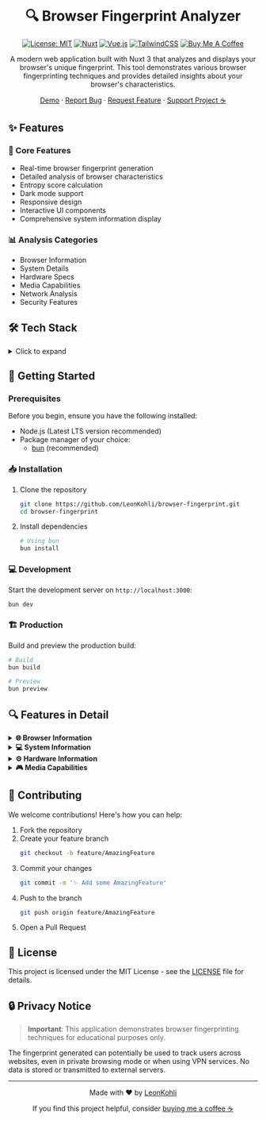 <div align="center">

# 🔍 Browser Fingerprint Analyzer

[![License: MIT](https://img.shields.io/badge/License-MIT-yellow.svg)](https://opensource.org/licenses/MIT)
[![Nuxt](https://img.shields.io/badge/Nuxt-3.x-00DC82.svg?logo=nuxt.js)](https://nuxt.com/)
[![Vue.js](https://img.shields.io/badge/Vue.js-3.x-4FC08D.svg?logo=vue.js)](https://vuejs.org/)
[![TailwindCSS](https://img.shields.io/badge/TailwindCSS-3.x-38B2AC.svg?logo=tailwind-css)](https://tailwindcss.com/)
[![Buy Me A Coffee](https://img.shields.io/badge/Buy%20Me%20A%20Coffee-Support-orange.svg?style=flat&logo=buy-me-a-coffee)](https://www.buymeacoffee.com/LeonKohli)

A modern web application built with Nuxt 3 that analyzes and displays your browser's unique fingerprint. This tool demonstrates various browser fingerprinting techniques and provides detailed insights about your browser's characteristics.

[Demo](https://trackme.dev) · [Report Bug](https://github.com/LeonKohli/browser-fingerprint/issues) · [Request Feature](https://github.com/LeonKohli/browser-fingerprint/issues) · [Support Project ☕](https://www.buymeacoffee.com/LeonKohli)

</div>

## ✨ Features

### 🚀 Core Features
- Real-time browser fingerprint generation
- Detailed analysis of browser characteristics
- Entropy score calculation
- Dark mode support
- Responsive design
- Interactive UI components
- Comprehensive system information display

### 📊 Analysis Categories
- Browser Information
- System Details
- Hardware Specs
- Media Capabilities
- Network Analysis
- Security Features
</table>

## 🛠️ Tech Stack

<details>
<summary>Click to expand</summary>

- **Framework**: [Nuxt.js 3](https://nuxt.com) - Vue-powered SSR framework
- **UI Components**: [shadcn-vue](https://www.shadcn-vue.com/) - Beautifully designed components
- **Styling**: [TailwindCSS](https://tailwindcss.com) - Utility-first CSS framework
- **Icons**: [@nuxt/icon](https://github.com/nuxt-modules/icon) - Icon module for Nuxt
- **State Management**: Vue 3 Composition API
- **Color Mode**: [@nuxtjs/color-mode](https://color-mode.nuxtjs.org/) - Dark/Light mode support
- **Utility Functions**: [@vueuse/core](https://vueuse.org/) - Collection of Vue Composition Utilities

</details>

## 🚀 Getting Started

### Prerequisites

Before you begin, ensure you have the following installed:
- Node.js (Latest LTS version recommended)
- Package manager of your choice:
  - [bun](https://bun.sh/) (recommended)

### 📥 Installation

1. Clone the repository
   ```bash
   git clone https://github.com/LeonKohli/browser-fingerprint.git
   cd browser-fingerprint
   ```

2. Install dependencies
   ```bash
   # Using bun
   bun install
   ```

### 💻 Development

Start the development server on `http://localhost:3000`:

```bash
bun dev
```

### 🏗️ Production

Build and preview the production build:

```bash
# Build
bun build

# Preview
bun preview
```

## 🔍 Features in Detail

<details>
<summary><b>🌐 Browser Information</b></summary>

- Browser name and version detection
- User agent analysis
- Platform identification
- Cookie and privacy settings detection
</details>

<details>
<summary><b>💻 System Information</b></summary>

- Operating system detection
- Timezone information
- Font enumeration
- System capabilities
</details>

<details>
<summary><b>⚙️ Hardware Information</b></summary>

- Screen resolution and properties
- Device memory
- CPU cores
- Hardware concurrency
</details>

<details>
<summary><b>🎮 Media Capabilities</b></summary>

- Canvas fingerprinting
- Audio fingerprinting
- WebGL information
- Media support detection
</details>

## 🤝 Contributing

We welcome contributions! Here's how you can help:

1. Fork the repository
2. Create your feature branch
   ```bash
   git checkout -b feature/AmazingFeature
   ```
3. Commit your changes
   ```bash
   git commit -m '✨ Add some AmazingFeature'
   ```
4. Push to the branch
   ```bash
   git push origin feature/AmazingFeature
   ```
5. Open a Pull Request

## 📄 License

This project is licensed under the MIT License - see the [LICENSE](LICENSE) file for details.

## 🔒 Privacy Notice

> **Important**: This application demonstrates browser fingerprinting techniques for educational purposes only.

The fingerprint generated can potentially be used to track users across websites, even in private browsing mode or when using VPN services. No data is stored or transmitted to external servers.


---

<div align="center">

Made with ❤️ by [LeonKohli](https://github.com/LeonKohli)

If you find this project helpful, consider [buying me a coffee ☕](https://www.buymeacoffee.com/LeonKohli)

</div>